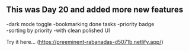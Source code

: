 ##  This was Day 20 and added more new features 
-dark mode toggle
-bookmarking done tasks
-priority badge  
-sorting by priority
-with clean polished UI

Try it here... (https://preeminent-rabanadas-d5071b.netlify.app/)
